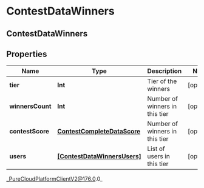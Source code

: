 # ContestDataWinners

## ContestDataWinners

## Properties

|Name | Type | Description | Notes|
|------------ | ------------- | ------------- | -------------|
| **tier** | **Int** | Tier of the winners | [optional] |
| **winnersCount** | **Int** | Number of winners in this tier | [optional] |
| **contestScore** | [**ContestCompleteDataScore**](ContestCompleteDataScore) | Number of winners in this tier | [optional] |
| **users** | [**[ContestDataWinnersUsers]**]([ContestDataWinnersUsers]) | List of users in this tier | [optional] |



_PureCloudPlatformClientV2@176.0.0_
